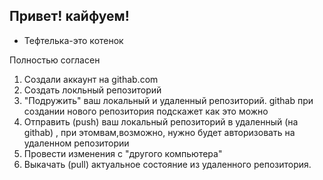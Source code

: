 ## Привет! кайфуем!

* Тефтелька-это котенок

Полностью согласен

1. Создали аккаунт на githab.com
2. Создать локльный репозиторий
3. "Подружить" ваш локальный и удаленный репозиторий. githab при создании нового репозитория подскажет как это можно 
4. Отправить (push)  ваш локальный репозиторий в удаленный (на githab) , при этомвам,возможно, нужно будет авторизовать на удаленном репозитории
5. Провести изменения с "другого компьютера"
6. Выкачать (pull) актуальное состояние из удаленного репозитория.
